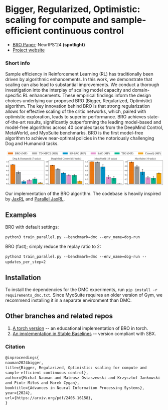 # Bigger, Regularized, Optimistic: scaling for compute and sample-efficient continuous control


- [BRO Paper](https://arxiv.org/abs/2405.16158); NeurIPS'24 **(spotlight)**
- [Project website](https://sites.google.com/view/bro-agent/)

### Short info
Sample efficiency in Reinforcement Learning (RL) has traditionally been driven by algorithmic enhancements. In this work, we demonstrate that scaling can also lead to substantial improvements. We conduct a thorough investigation into the interplay of scaling model capacity and domain-specific RL enhancements. These empirical findings inform the design choices underlying our proposed BRO (Bigger, Regularized, Optimistic) algorithm. The key innovation behind BRO is that strong regularization allows for effective scaling of the critic networks, which, paired with optimistic exploration, leads to superior performance. BRO achieves state-of-the-art results, significantly outperforming the leading model-based and model-free algorithms across 40 complex tasks from the DeepMind Control, MetaWorld, and MyoSuite benchmarks. BRO is the first model-free algorithm to achieve near-optimal policies in the notoriously challenging Dog and Humanoid tasks.

![bro_results.png](bro_results.png)

Our implementation of the BRO algorithm. The codebase is heavily inspired by [JaxRL](https://github.com/ikostrikov/jaxrl) and [Parallel JaxRL](https://github.com/proceduralia/high_replay_ratio_continuous_control).

## Examples

BRO with default settings:

``python3 train_parallel.py --benchmark=dmc --env_name=dog-run``

BRO (fast); simply reduce the replay ratio to 2:

``python3 train_parallel.py --benchmark=dmc --env_name=dog-run --updates_per_step=2``

## Installation

To install the dependencies for the DMC experiments, run ``pip install -r requirements_dmc.txt``. Since MyoSuite requires an older version of Gym, we recommend installing it in a separate environment than DMC. 

## Other branches and related repos

1. [A torch version](https://github.com/naumix/BiggerRegularizedOtimistic_Torch) -- an educational implementation of BRO in torch.
2. [An implementation in Stable Baselines](https://github.com/naumix/sbx-tinkering/tree/add-BRO) -- version compliant with SBX.


### Citation

```
@inproceedings{
nauman2024bigger,
title={Bigger, Regularized, Optimistic: scaling for compute and sample-efficient continuous control},
author={Michal Nauman and Mateusz Ostaszewski and Krzysztof Jankowski and Piotr Miłoś and Marek Cygan},
booktitle={Advances in Neural Information Processing Systems},
year={2024},
url={https://arxiv.org/pdf/2405.16158},
}
```
